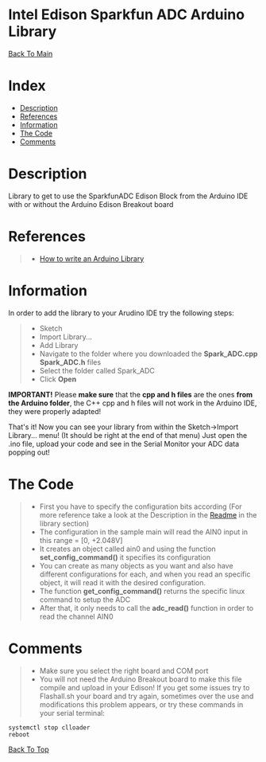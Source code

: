 Intel Edison Sparkfun ADC Arduino Library
===================

[Back To Main](../README.md)

Index
=================

  * [Description](#description)
  * [References](#references)
  * [Information](#information)
  * [The Code](#the-code)
  * [Comments](#comments)


Description
===================
Library to get to use the SparkfunADC Edison Block from the Arduino IDE with or without the Arduino Edison Breakout board

References
===================
> - [How to write an Arduino Library](http://arduino.cc/en/Hacking/LibraryTutorial)

Information
===================
In order to add the library to your Arudino IDE try the following steps:
> - Sketch
> - Import Library...
> - Add Library
> - Navigate to the folder where you downloaded the **Spark_ADC.cpp** **Spark_ADC.h** files 
> - Select the folder called Spark_ADC
> - Click **Open**

**IMPORTANT!** Please **make sure** that the **cpp and h files** are the ones **from the Arduino folder**, the C++ cpp and h files will not work in the Arduino IDE, they were properly adapted!

That's it! Now you can see your library from within the Sketch->Import Library... menu! (It should be right at the end of that menu)
Just open the .ino file, upload your code and see in the Serial Monitor your ADC data popping out!

The Code
===================
> - First you have to specify the configuration bits according (For more reference take a look at the Description in the [Readme](../README.md) in the library section)
> - The configuration in the sample main  will read the AIN0 input in this range = [0, +2.048V]
> - It creates an object called ain0 and using the function **set_config_command()** it specifies its configuration
> - You can create as many objects as you want and also have different configurations for each, and when you read an specific object, it will read it with the desired configuration.
> - The function **get_config_command()** returns the specific linux command to setup the ADC 
> - After that, it only needs to call the **adc_read()** function in order to read the channel AIN0

Comments
===================
> - Make sure you select the right board and COM port
> - You will not need the Arduino Breakout board to make this file compile and upload in your Edison! If you get some issues try to Flashall.sh your board and try again, sometimes over the use and modifications this problem appears, or try these commands in your serial terminal:  
```
systemctl stop clloader
reboot
```

[Back To Top](#index)
